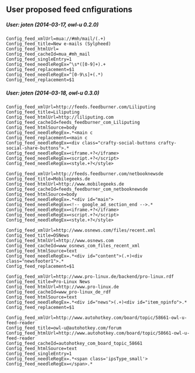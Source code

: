 ## User proposed feed cnfigurations

##### User: joten (2014-03-17, owl-u 0.2.0)

    Config_feed_xmlUrl=mua://#mh/mail/(.+)
    Config_feed_title=New e-mails (Sylpheed)
    Config_feed_htmlUrl=
    Config_feed_cacheId=mua_#mh_mail
    Config_feed_singleEntry=1
    Config_feed_needleRegEx=^\s*([0-9]+).+
    Config_feed_replacement=$1
    Config_feed_needleRegEx=^[0-9\s]+(.*)
    Config_feed_replacement=$1

##### User: joten (2014-03-18, owl-u 0.3.0)

    Config_feed_xmlUrl=http://feeds.feedburner.com/Liliputing
    Config_feed_title=Liliputing
    Config_feed_htmlUrl=http://liliputing.com
    Config_feed_cacheId=feeds_feedburner_com_Liliputing
    Config_feed_htmlSource=body
    Config_feed_needleRegEx=.*<main c
    Config_feed_replacement=<main c
    Config_feed_needleRegEx=<div class="crafty-social-buttons crafty-social-share-buttons">.*
    Config_feed_needleRegEx=<iframe.+?</iframe>
    Config_feed_needleRegEx=<script.+?</script>
    Config_feed_needleRegEx=<style.+?</style>

    Config_feed_xmlUrl=http://feeds.feedburner.com/netbooknewsde
    Config_feed_title=Mobilegeeks.de
    Config_feed_htmlUrl=http://www.mobilegeeks.de
    Config_feed_cacheId=feeds_feedburner_com_netbooknewsde
    Config_feed_htmlSource=body
    Config_feed_needleRegEx=.*<div id="main">
    Config_feed_needleRegEx=<!-- google_ad_section_end -->.*
    Config_feed_needleRegEx=<iframe.+?</iframe>
    Config_feed_needleRegEx=<script.+?</script>
    Config_feed_needleRegEx=<style.+?</style>

    Config_feed_xmlUrl=http://www.osnews.com/files/recent.xml
    Config_feed_title=OSNews
    Config_feed_htmlUrl=http://www.osnews.com
    Config_feed_cacheId=www_osnews_com_files_recent_xml
    Config_feed_htmlSource=text
    Config_feed_needleRegEx=.*<div id="content">(.+)<div class="newsfooter1">.*
    Config_feed_replacement=$1

    Config_feed_xmlUrl=http://www.pro-linux.de/backend/pro-linux.rdf
    Config_feed_title=Pro-Linux News
    Config_feed_htmlUrl=http://www.pro-linux.de
    Config_feed_cacheId=www_pro-linux_de_rdf
    Config_feed_htmlSource=text
    Config_feed_needleRegEx=.*<div id="news">(.+)<div id="item_npinfo">.*
    Config_feed_replacement=$1

    Config_feed_xmlUrl=http://www.autohotkey.com/board/topic/58661-owl-u-feed-reader
    Config_feed_title=owl-u@autohotkey.com/forum
    Config_feed_htmlUrl=http://www.autohotkey.com/board/topic/58661-owl-u-feed-reader
    Config_feed_cacheId=autohotkey_com_board_topic_58661
    Config_feed_htmlSource=text
    Config_feed_singleEntry=1
    Config_feed_needleRegEx=.*<span class='ipsType_small'>
    Config_feed_needleRegEx=</span>.*
